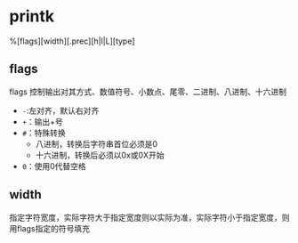 # printk

%[flags][width][.prec][h|l|L][type]


## flags
flags 控制输出对其方式、数值符号、小数点、尾零、二进制、八进制、十六进制
- `-`:左对齐，默认右对齐
- `+`：输出+号
- `#`：特殊转换
    - 八进制，转换后字符串首位必须是0
    - 十六进制，转换后必须以0x或0X开始
- `0`：使用0代替空格

## width
指定字符宽度，实际字符大于指定宽度则以实际为准，实际字符小于指定宽度，则用flags指定的符号填充